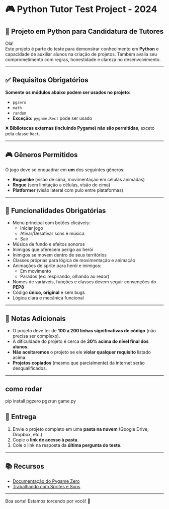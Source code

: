 # 🎮 Python Tutor Test Project - 2024

## 🐍 Projeto em Python para Candidatura de Tutores

Olá!  
Este projeto é parte do teste para demonstrar conhecimento em **Python** e capacidade de auxiliar alunos na criação de projetos. Também avalia seu comprometimento com regras, honestidade e clareza no desenvolvimento.

---

## ✅ Requisitos Obrigatórios

**Somente os módulos abaixo podem ser usados no projeto:**
- `pgzero`
- `math`
- `random`
- **Exceção:** `pygame.Rect` pode ser usado

❌ **Bibliotecas externas (incluindo Pygame) não são permitidas**, exceto pela classe `Rect`.

---

## 🎮 Gêneros Permitidos

O jogo deve se enquadrar em **um** dos seguintes gêneros:
- **Roguelike** (visão de cima, movimentação em células animadas)
- **Rogue** (sem limitação a células, visão de cima)
- **Platformer** (visão lateral com pulo entre plataformas)

---

## 🧩 Funcionalidades Obrigatórias

- Menu principal com botões clicáveis:
  - Iniciar jogo
  - Ativar/Desativar sons e música
  - Sair
- Música de fundo e efeitos sonoros
- Inimigos que oferecem perigo ao herói
- Inimigos se movem dentro de seus territórios
- Classes próprias para lógica de movimentação e animação
- Animações de sprite para herói e inimigos:
  - Em movimento
  - Parados (ex: respirando, olhando ao redor)
- Nomes de variáveis, funções e classes devem seguir convenções do **PEP8**
- Código **único, original** e sem bugs
- Lógica clara e mecânica funcional

---

## 📌 Notas Adicionais

- O projeto deve ter de **100 a 200 linhas significativas de código** (não precisa ser complexo).
- A dificuldade do projeto é cerca de **30% acima do nível final dos alunos**.
- **Não aceitaremos** o projeto se ele **violar qualquer requisito** listado acima.
- **Projetos copiados** (mesmo que parcialmente) da internet serão desqualificados.

---
## como rodar

pip install pgzero
pgzrun game.py   


## 📁 Entrega

1. Envie o projeto completo em uma **pasta na nuvem** (Google Drive, Dropbox, etc.)
2. Copie o **link de acesso à pasta**.
3. Cole o link na resposta da **última pergunta do teste**.

---

## 📚 Recursos

- [Documentação do Pygame Zero](https://pygame-zero.readthedocs.io)
- [Trabalhando com Sprites e Sons](https://pygame-zero.readthedocs.io/en/stable/sprites.html)

---

Boa sorte! Estamos torcendo por você! 🚀
